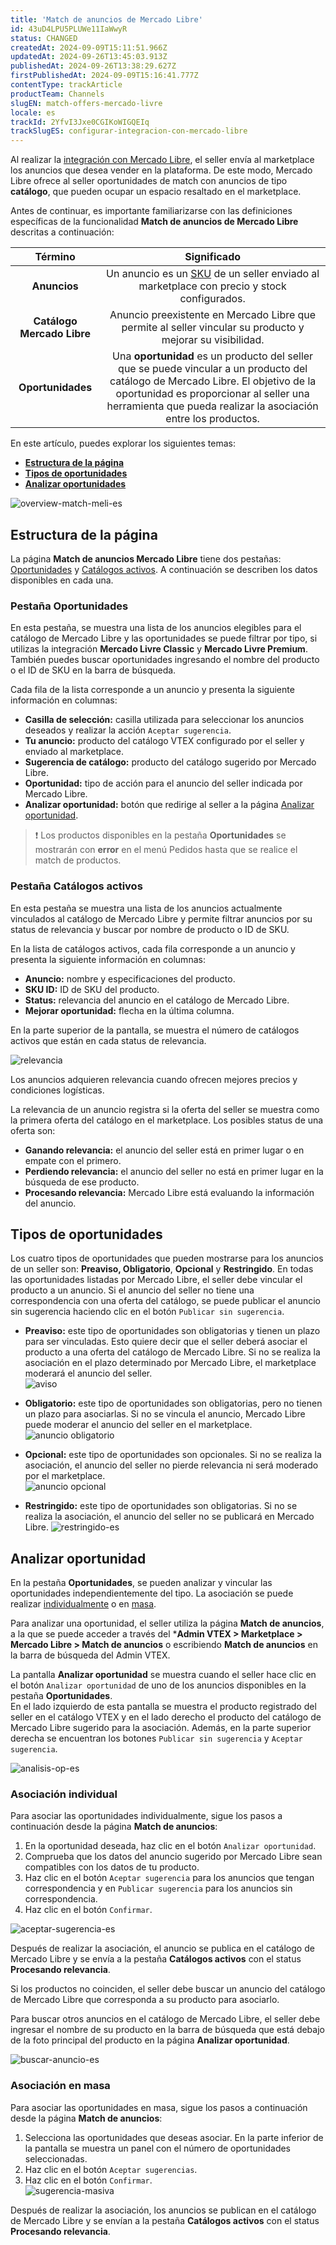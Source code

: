 ```yaml
---
title: 'Match de anuncios de Mercado Libre'
id: 43uD4LPU5PLUWe11IaWwyR
status: CHANGED
createdAt: 2024-09-09T15:11:51.966Z
updatedAt: 2024-09-26T13:45:03.913Z
publishedAt: 2024-09-26T13:38:29.627Z
firstPublishedAt: 2024-09-09T15:16:41.777Z
contentType: trackArticle
productTeam: Channels
slugEN: match-offers-mercado-livre
locale: es
trackId: 2YfvI3Jxe0CGIKoWIGQEIq
trackSlugES: configurar-integracion-con-mercado-libre
---
```


Al realizar la [integración con Mercado Libre](https://help.vtex.com/es/tracks/configurar-integracao-do-mercado-livre--2YfvI3Jxe0CGIKoWIGQEIq), el seller envía al marketplace los anuncios que desea vender en la plataforma. De este modo, Mercado Libre ofrece al seller oportunidades de match con anuncios de tipo **catálogo**, que pueden ocupar un espacio resaltado en el marketplace.

Antes de continuar, es importante familiarizarse con las definiciones específicas de la funcionalidad **Match de anuncios de Mercado Libre** descritas a continuación:  

| **Término** | **Significado** |
|:---:|:---:|
| **Anuncios** | Un anuncio es un [SKU](https://help.vtex.com/es/tracks/catalogo-101--5AF0XfnjfWeopIFBgs3LIQ/3mJbIqMlz6oKDmyZ2bKJoA) de un seller enviado al marketplace con precio y stock configurados. |
| **Catálogo Mercado Libre** | Anuncio preexistente en Mercado Libre que permite al seller vincular su producto y mejorar su visibilidad. |
| **Oportunidades** | Una **oportunidad** es un producto del seller que se puede vincular a un producto del catálogo de Mercado Libre. El objetivo de la oportunidad es proporcionar al seller una herramienta que pueda realizar la asociación entre los productos. |

En este artículo, puedes explorar los siguientes temas:  

- [**Estructura de la página**](#estructura-de-la-pagina)  
- [**Tipos de oportunidades**](#tipos-de-oportunidades)  
- [**Analizar oportunidades**](#analizar-oportunidad)  

![overview-match-meli-es](https://images.ctfassets.net/alneenqid6w5/7hIgYNJ31ttYzsgyufAnbc/9d952bf0fd03b4c836b1dfcbbb394322/overview-match-meli-es.png)

## Estructura de la página

La página **Match de anuncios Mercado Libre** tiene dos pestañas: [Oportunidades](#pestana-oportunidades) y [Catálogos activos](#pestana-catalogos-activos). A continuación se describen los datos disponibles en cada una.  

### Pestaña Oportunidades

En esta pestaña, se muestra una lista de los anuncios elegibles para el catálogo de Mercado Libre y las oportunidades se puede filtrar por tipo, si utilizas la integración **Mercado Livre Classic** y **Mercado Livre Premium**. También puedes buscar oportunidades ingresando el nombre del producto o el ID de SKU en la barra de búsqueda.  

Cada fila de la lista corresponde a un anuncio y presenta la siguiente información en columnas:  

- **Casilla de selección:** casilla utilizada para seleccionar los anuncios deseados y realizar la acción `Aceptar sugerencia`.  
- **Tu anuncio:** producto del catálogo VTEX configurado por el seller y enviado al marketplace.  
- **Sugerencia de catálogo:** producto del catálogo sugerido por Mercado Libre.  
- **Oportunidad:** tipo de acción para el anuncio del seller indicada por Mercado Libre.  
- **Analizar oportunidad:** botón que redirige al seller a la página [Analizar oportunidad](#analizar-oportunidad).  

>❗ Los productos disponibles en la pestaña **Oportunidades** se mostrarán con **error** en el menú Pedidos hasta que se realice el match de productos.

### Pestaña Catálogos activos

En esta pestaña se muestra una lista de los anuncios actualmente vinculados al catálogo de Mercado Libre y permite filtrar anuncios por su status de relevancia y buscar por nombre de producto o ID de SKU.  

En la lista de catálogos activos, cada fila corresponde a un anuncio y presenta la siguiente información en columnas:  

- **Anuncio:** nombre y especificaciones del producto.  
- **SKU ID:** ID de SKU del producto.  
- **Status:** relevancia del anuncio en el catálogo de Mercado Libre.  
- **Mejorar oportunidad:** flecha en la última columna. 

En la parte superior de la pantalla, se muestra el número de catálogos activos que están en cada status de relevancia.  

![relevancia](//images.ctfassets.net/alneenqid6w5/4ktn7U1Dbqt7AhwdK1gtGn/3749ff23cf3e871dd8ae50941f806ae1/relevancia-pt.png)

<div class=”alert alert-info>
Los anuncios adquieren relevancia cuando ofrecen mejores precios y condiciones logísticas.
</div>

La relevancia de un anuncio registra si la oferta del seller se muestra como la primera oferta del catálogo en el marketplace. Los posibles status de una oferta son:  

- **Ganando relevancia:** el anuncio del seller está en primer lugar o en empate con el primero.  
- **Perdiendo relevancia:** el anuncio del seller no está en primer lugar en la búsqueda de ese producto.  
- **Procesando relevancia:** Mercado Libre está evaluando la información del anuncio.  

## Tipos de oportunidades

Los cuatro tipos de oportunidades que pueden mostrarse para los anuncios de un seller son: **Preaviso, Obligatorio**, **Opcional** y **Restringido**. En todas las oportunidades listadas por Mercado Libre, el seller debe vincular el producto a un anuncio. Si el anuncio del seller no tiene una correspondencia con una oferta del catálogo, se puede publicar el anuncio sin sugerencia haciendo clic en el botón `Publicar sin sugerencia`.  

- **Preaviso:** este tipo de oportunidades son obligatorias y tienen un plazo para ser vinculadas. Esto quiere decir que el seller deberá asociar el producto a una oferta del catálogo de Mercado Libre. Si no se realiza la asociación en el plazo determinado por Mercado Libre, el marketplace moderará el anuncio del seller.  
![aviso](//images.ctfassets.net/alneenqid6w5/ZuWyKDvUpqIS4BEUzdnnd/3cc4b009ff17e214ac5f6914b680ae2c/Captura_de_tela_2024-04-30_184708.png)

- **Obligatorio:** este tipo de oportunidades son obligatorias, pero no tienen un plazo para asociarlas. Si no se vincula el anuncio, Mercado Libre puede moderar el anuncio del seller en el marketplace.  
![anuncio obligatorio](//images.ctfassets.net/alneenqid6w5/62kOh7xJ7zOxc8StS33BA/b12e5711b67e4597a5161cf676e69c15/obrigatorio-pt.png)

- **Opcional:** este tipo de oportunidades son opcionales. Si no se realiza la asociación, el anuncio del seller no pierde relevancia ni será moderado por el marketplace.  
![anuncio opcional](//images.ctfassets.net/alneenqid6w5/3Df2PgW8zBl7GKh32W0L07/c6ef9e482d18a074a5e93dc9e9e93204/opcional-pt.png)  
- **Restringido:** este tipo de oportunidades son obligatorias. Si no se realiza la asociación, el anuncio del seller no se publicará en Mercado Libre.
![restringido-es](//images.ctfassets.net/alneenqid6w5/23tbeVK5wFBlPtz8xAwtpR/6acd9936968892baaa4748124015f48f/restringido-es.png)

## Analizar oportunidad

En la pestaña **Oportunidades**, se pueden analizar y vincular las oportunidades independientemente del tipo. La asociación se puede realizar [individualmente](#asociacion-individual) o en [masa](#asociacion-en-masa).

Para analizar una oportunidad, el seller utiliza la página **Match de anuncios**, a la que se puede acceder a través del ***Admin VTEX > Marketplace > Mercado Libre > Match de anuncios** o escribiendo **Match de anuncios** en la barra de búsqueda del Admin VTEX.  

La pantalla **Analizar oportunidad** se muestra cuando el seller hace clic en el botón `Analizar oportunidad` de uno de los anuncios disponibles en la pestaña **Oportunidades**.  
En el lado izquierdo de esta pantalla se muestra el producto registrado del seller en el catálogo VTEX y en el lado derecho el producto del catálogo de Mercado Libre sugerido para la asociación. Además, en la parte superior derecha se encuentran los botones `Publicar sin sugerencia` y `Aceptar sugerencia`. 

![analisis-op-es](//images.ctfassets.net/alneenqid6w5/79EgKpmRxwlWvMUzaERmk4/81c240d9344d752a7899fbea6db05386/analisis-op-es.png)

### Asociación individual

Para asociar las oportunidades individualmente, sigue los pasos a continuación desde la página **Match de anuncios**:  

1. En la oportunidad deseada, haz clic en el botón `Analizar oportunidad`.  
2. Comprueba que los datos del anuncio sugerido por Mercado Libre sean compatibles con los datos de tu producto.  
3. Haz clic en el botón `Aceptar sugerencia` para los anuncios que tengan correspondencia y en `Publicar sugerencia` para los anuncios sin correspondencia.  
4. Haz clic en el botón `Confirmar`.  

![aceptar-sugerencia-es](//images.ctfassets.net/alneenqid6w5/7dH1vRXEHyXBMSOr3IaehY/a92d8f22df4f46a88c7b9f318cfc021f/aceitar-sugestao-es.png)

Después de realizar la asociación, el anuncio se publica en el catálogo de Mercado Libre y se envía a la pestaña **Catálogos activos** con el status **Procesando relevancia**.  

Si los productos no coinciden, el seller debe buscar un anuncio del catálogo de Mercado Libre que corresponda a su producto para asociarlo.  

Para buscar otros anuncios en el catálogo de Mercado Libre, el seller debe ingresar el nombre de su producto en la barra de búsqueda que está debajo de la foto principal del producto en la página **Analizar oportunidad**.  

![buscar-anuncio-es](//images.ctfassets.net/alneenqid6w5/5xdQ2BlXl6KgQq2Y6fvD2N/1743dea4202a97bce096751459997a2d/buscar-anuncio-es.png)

### Asociación en masa

Para asociar las oportunidades en masa, sigue los pasos a continuación desde la página **Match de anuncios**:  

1. Selecciona las oportunidades que deseas asociar. En la parte inferior de la pantalla se muestra un panel con el número de oportunidades seleccionadas.  
2. Haz clic en el botón `Aceptar sugerencias`.  
3. Haz clic en el botón `Confirmar`.  
![sugerencia-masiva](//images.ctfassets.net/alneenqid6w5/52VZCcnHAOMdyA1GWrFpH/982157da7e94b3b5dd80e171d5090c61/sugestao-massiva-pt.png)

Después de realizar la asociación, los anuncios se publican en el catálogo de Mercado Libre y se envían a la pestaña **Catálogos activos** con el status **Procesando relevancia**.  
